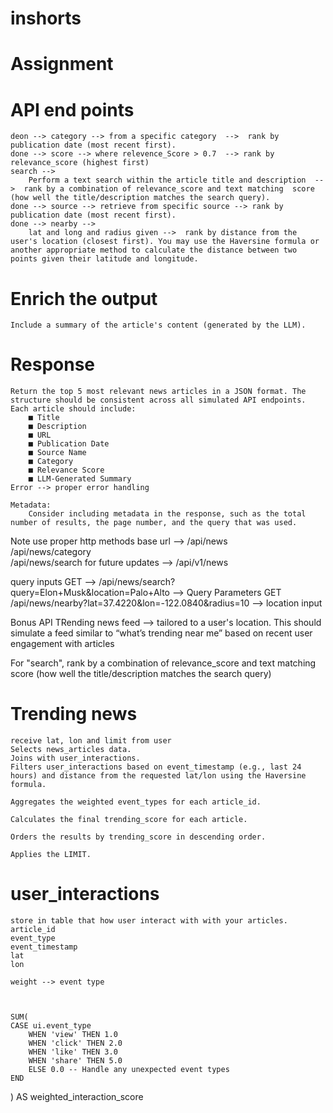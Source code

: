 # inshorts


# Assignment

# API end points
    deon --> category --> from a specific category  -->  rank by publication date (most recent first).
    done --> score --> where relevence_Score > 0.7  --> rank by relevance_score (highest first)
    search --> 
        Perform a text search within the article title and description  -->  rank by a combination of relevance_score and text matching  score (how well the title/description matches the search query).
    done --> source --> retrieve from specific source --> rank by publication date (most recent first).
    done --> nearby --> 
        lat and long and radius given -->  rank by distance from the user's location (closest first). You may use the Haversine formula or another appropriate method to calculate the distance between two points given their latitude and longitude.

# Enrich the output
    Include a summary of the article's content (generated by the LLM).

# Response
    Return the top 5 most relevant news articles in a JSON format. The structure should be consistent across all simulated API endpoints. Each article should include:
        ■ Title
        ■ Description
        ■ URL
        ■ Publication Date
        ■ Source Name
        ■ Category
        ■ Relevance Score
        ■ LLM-Generated Summary
    Error --> proper error handling

    Metadata: 
        Consider including metadata in the response, such as the total number of results, the page number, and the query that was used.
Note
    use proper http methods
    base url --> /api/news  
        /api/news/category   
         /api/news/search
    for future updates --> /api/v1/news

query inputs
    GET  -->  /api/news/search?query=Elon+Musk&location=Palo+Alto   --> Query Parameters
    GET /api/news/nearby?lat=37.4220&lon=-122.0840&radius=10   --> location input
        

Bonus API
    TRending news feed --> tailored to a user's location. This should simulate a feed similar to “what’s trending near me” based on recent user engagement with articles




For "search", rank by a combination of relevance_score and text matching score
(how well the title/description matches the search query)


# Trending news
    receive lat, lon and limit from user
    Selects news_articles data.
    Joins with user_interactions.
    Filters user_interactions based on event_timestamp (e.g., last 24 hours) and distance from the requested lat/lon using the Haversine formula.

    Aggregates the weighted event_types for each article_id.

    Calculates the final trending_score for each article.

    Orders the results by trending_score in descending order.

    Applies the LIMIT.

# user_interactions
    store in table that how user interact with with your articles.
    article_id
    event_type
    event_timestamp
    lat
    lon

    weight --> event type



    SUM(
    CASE ui.event_type
        WHEN 'view' THEN 1.0
        WHEN 'click' THEN 2.0
        WHEN 'like' THEN 3.0
        WHEN 'share' THEN 5.0
        ELSE 0.0 -- Handle any unexpected event types
    END
) AS weighted_interaction_score